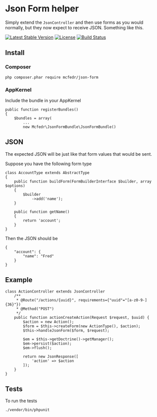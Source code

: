 # Json Form helper

Simply extend the `JsonController` and then use forms as you would normally, but they now expect to receive JSON.
Something like this.

[![Latest Stable Version](https://poser.pugx.org/mcfedr/json-form/v/stable.png)](https://packagist.org/packages/mcfedr/json-form)
[![License](https://poser.pugx.org/mcfedr/json-form/license.png)](https://packagist.org/packages/mcfedr/json-form)
[![Build Status](https://travis-ci.org/mcfedr/json-form.svg?branch=master)](https://travis-ci.org/mcfedr/json-form)

## Install

### Composer

    php composer.phar require mcfedr/json-form
### AppKernel

Include the bundle in your AppKernel

    public function registerBundles()
    {
        $bundles = array(
            ...
            new Mcfedr\JsonFormBundle\JsonFormBundle()

## JSON

The expected JSON will be just like that form values that would be sent.

Suppose you have the following form type

    class AccountType extends AbstractType
    {
        public function buildForm(FormBuilderInterface $builder, array $options)
        {
            $builder
                ->add('name');
        }
    
        public function getName()
        {
            return 'account';
        }
    }

Then the JSON should be

    {
        "account": {
            "name": "Fred"
        }
    }
    

## Example

    class ActionController extends JsonController
        /**
         * @Route("/actions/{uuid}", requirements={"uuid"="[a-z0-9-]{36}"})
         * @Method("POST")
         */
        public function actionCreateAction(Request $request, $uuid) {
            $action = new Action();
            $form = $this->createForm(new ActionType(), $action);
            $this->handleJsonForm($form, $request);

            $em = $this->getDoctrine()->getManager();
            $em->persist($action);
            $em->flush();

            return new JsonResponse([
                'action' => $action
            ]);
        }
    }

## Tests

To run the tests

    ./vendor/bin/phpunit
